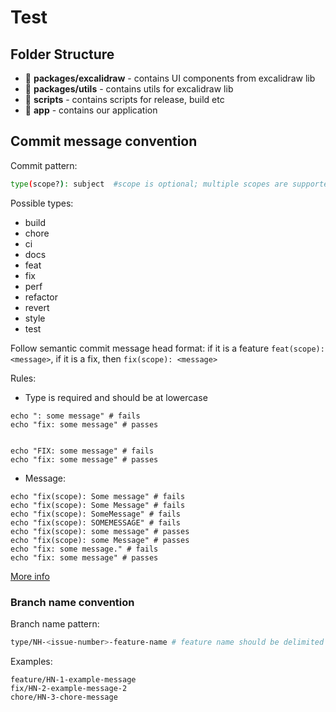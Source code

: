 # Test

## Folder Structure

- 📂 **packages/excalidraw** - contains UI components from excalidraw lib
- 📂 **packages/utils** - contains utils for excalidraw lib
- 📂 **scripts** - contains scripts for release, build etc
- 📂 **app** - contains our application

## Commit message convention

Commit pattern:

```sh
type(scope?): subject  #scope is optional; multiple scopes are supported (delimiter options: "/", "\" and ",")
```

Possible types:

- build
- chore
- ci
- docs
- feat
- fix
- perf
- refactor
- revert
- style
- test

Follow semantic commit message head format: if it is a feature `feat(scope): <message>`, if it is a fix, then `fix(scope): <message>`

Rules:

- Type is required and should be at lowercase

```
echo ": some message" # fails
echo "fix: some message" # passes


echo "FIX: some message" # fails
echo "fix: some message" # passes
```

- Message:

```
echo "fix(scope): Some message" # fails
echo "fix(scope): Some Message" # fails
echo "fix(scope): SomeMessage" # fails
echo "fix(scope): SOMEMESSAGE" # fails
echo "fix(scope): some message" # passes
echo "fix(scope): some Message" # passes
echo "fix: some message." # fails
echo "fix: some message" # passes
```

[More info](https://github.com/semantic-release/semantic-release?tab=readme-ov-file#how-does-it-work)

### Branch name convention

Branch name pattern:

```sh
type/NH-<issue-number>-feature-name # feature name should be delimited by `-`
```

Examples:

```
feature/HN-1-example-message
fix/HN-2-example-message-2
chore/HN-3-chore-message
```
